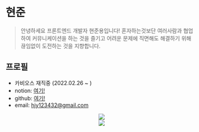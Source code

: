# 현준

> 안녕하세요 프론트엔드 개발자 현준용입니다!
혼자하는것보단 여러사람과 협업하여 커뮤니케이션을 하는 것을 즐기고 어려운 문제에 직면해도 해결하기 
위해 끊임없이 도전하는 것을 지향합니다.
> 

## 프로필
- 카비오스 재직중 (2022.02.26 ~ )
 - notion: <a href='https://jade-guava-313.notion.site/s-6ea0d5952e914d2f985ee86725bb1d51'>여기!</a>
 - github: <a href="https://github.com/hyunjunyong/">여기!</a>
 - email: hjy123432@gmail.com
<div align="center">
<img src="https://github-readme-stats.vercel.app/api?username=hyunjunyong&show_icons=true&theme=dracula&title_color=5c5c5c&bg_color=f8f8f8&icon_color=5c5c5c&text_color=ee9ca7">   
</div>
<div align="center">
 <img src="https://github-readme-stats.vercel.app/api/top-langs/?username=hyunjunyong&bg_color=f8f8f8&layout=compact&title_color=5c5c5c&card_width=445">
</div>

